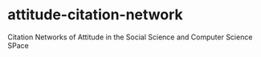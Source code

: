 # attitude-citation-network
Citation Networks of Attitude in the Social Science and Computer Science SPace
